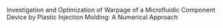 Investigation and Optimization of Warpage of a Microfluidic Component Device by Plastic Injection Molding: A Numerical Approach
